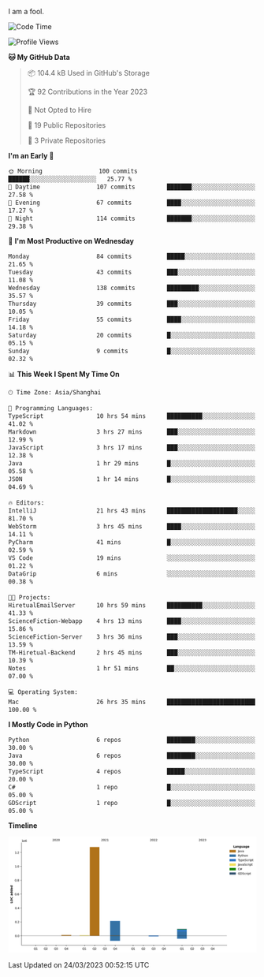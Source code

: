 I am a fool.

<!--START_SECTION:waka-->
![Code Time](http://img.shields.io/badge/Code%20Time-211%20hrs%2046%20mins-blue)

![Profile Views](http://img.shields.io/badge/Profile%20Views-5-blue)

**🐱 My GitHub Data** 

> 📦 104.4 kB Used in GitHub's Storage 
 > 
> 🏆 92 Contributions in the Year 2023
 > 
> 🚫 Not Opted to Hire
 > 
> 📜 19 Public Repositories 
 > 
> 🔑 3 Private Repositories 
 > 
**I'm an Early 🐤** 

```text
🌞 Morning                100 commits         ██████░░░░░░░░░░░░░░░░░░░   25.77 % 
🌆 Daytime                107 commits         ███████░░░░░░░░░░░░░░░░░░   27.58 % 
🌃 Evening                67 commits          ████░░░░░░░░░░░░░░░░░░░░░   17.27 % 
🌙 Night                  114 commits         ███████░░░░░░░░░░░░░░░░░░   29.38 % 
```
📅 **I'm Most Productive on Wednesday** 

```text
Monday                   84 commits          █████░░░░░░░░░░░░░░░░░░░░   21.65 % 
Tuesday                  43 commits          ███░░░░░░░░░░░░░░░░░░░░░░   11.08 % 
Wednesday                138 commits         █████████░░░░░░░░░░░░░░░░   35.57 % 
Thursday                 39 commits          ███░░░░░░░░░░░░░░░░░░░░░░   10.05 % 
Friday                   55 commits          ████░░░░░░░░░░░░░░░░░░░░░   14.18 % 
Saturday                 20 commits          █░░░░░░░░░░░░░░░░░░░░░░░░   05.15 % 
Sunday                   9 commits           █░░░░░░░░░░░░░░░░░░░░░░░░   02.32 % 
```


📊 **This Week I Spent My Time On** 

```text
🕑︎ Time Zone: Asia/Shanghai

💬 Programming Languages: 
TypeScript               10 hrs 54 mins      ██████████░░░░░░░░░░░░░░░   41.02 % 
Markdown                 3 hrs 27 mins       ███░░░░░░░░░░░░░░░░░░░░░░   12.99 % 
JavaScript               3 hrs 17 mins       ███░░░░░░░░░░░░░░░░░░░░░░   12.38 % 
Java                     1 hr 29 mins        █░░░░░░░░░░░░░░░░░░░░░░░░   05.58 % 
JSON                     1 hr 14 mins        █░░░░░░░░░░░░░░░░░░░░░░░░   04.69 % 

🔥 Editors: 
IntelliJ                 21 hrs 43 mins      ████████████████████░░░░░   81.70 % 
WebStorm                 3 hrs 45 mins       ████░░░░░░░░░░░░░░░░░░░░░   14.11 % 
PyCharm                  41 mins             █░░░░░░░░░░░░░░░░░░░░░░░░   02.59 % 
VS Code                  19 mins             ░░░░░░░░░░░░░░░░░░░░░░░░░   01.22 % 
DataGrip                 6 mins              ░░░░░░░░░░░░░░░░░░░░░░░░░   00.38 % 

🐱‍💻 Projects: 
HiretualEmailServer      10 hrs 59 mins      ██████████░░░░░░░░░░░░░░░   41.33 % 
ScienceFiction-Webapp    4 hrs 13 mins       ████░░░░░░░░░░░░░░░░░░░░░   15.86 % 
ScienceFiction-Server    3 hrs 36 mins       ███░░░░░░░░░░░░░░░░░░░░░░   13.59 % 
TM-Hiretual-Backend      2 hrs 45 mins       ███░░░░░░░░░░░░░░░░░░░░░░   10.39 % 
Notes                    1 hr 51 mins        ██░░░░░░░░░░░░░░░░░░░░░░░   07.00 % 

💻 Operating System: 
Mac                      26 hrs 35 mins      █████████████████████████   100.00 % 
```

**I Mostly Code in Python** 

```text
Python                   6 repos             ████████░░░░░░░░░░░░░░░░░   30.00 % 
Java                     6 repos             ████████░░░░░░░░░░░░░░░░░   30.00 % 
TypeScript               4 repos             █████░░░░░░░░░░░░░░░░░░░░   20.00 % 
C#                       1 repo              █░░░░░░░░░░░░░░░░░░░░░░░░   05.00 % 
GDScript                 1 repo              █░░░░░░░░░░░░░░░░░░░░░░░░   05.00 % 
```



**Timeline**

![Lines of Code chart](https://raw.githubusercontent.com/VeejaLiu/VeejaLiu/master/assets/bar_graph.png)


 Last Updated on 24/03/2023 00:52:15 UTC
<!--END_SECTION:waka-->
